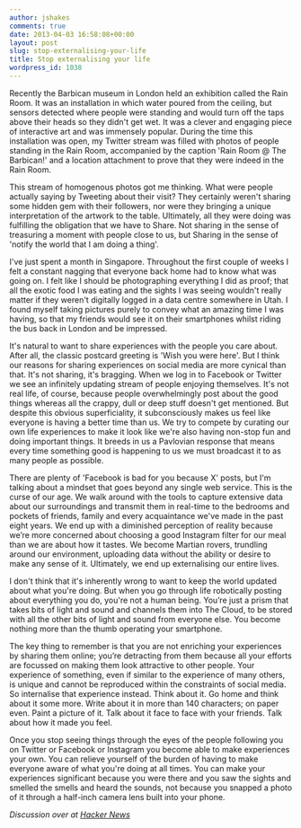 ```yaml
---
author: jshakes
comments: true
date: 2013-04-03 16:58:08+00:00
layout: post
slug: stop-externalising-your-life
title: Stop externalising your life
wordpress_id: 1038
---
```


Recently the Barbican museum in London held an exhibition called the Rain Room. It was an installation in which water poured from the ceiling, but sensors detected where people were standing and would turn off the taps above their heads so they didn't get wet. It was a clever and engaging piece of interactive art and was immensely popular. During the time this installation was open, my Twitter stream was filled with photos of people standing in the Rain Room, accompanied by the caption 'Rain Room @ The Barbican!' and a location attachment to prove that they were indeed in the Rain Room.

This stream of homogenous photos got me thinking. What were people actually saying by Tweeting about their visit? They certainly weren't sharing some hidden gem with their followers, nor were they bringing a unique interpretation of the artwork to the table. Ultimately, all they were doing was fulfilling the obligation that we have to Share. Not sharing in the sense of treasuring a moment with people close to us, but Sharing in the sense of 'notify the world that I am doing a thing'.

I've just spent a month in Singapore. Throughout the first couple of weeks I felt a constant nagging that everyone back home had to know what was going on. I felt like I should be photographing everything I did as proof; that all the exotic food I was eating and the sights I was seeing wouldn't really matter if they weren't digitally logged in a data centre somewhere in Utah. I found myself taking pictures purely to convey what an amazing time I was having, so that my friends would see it on their smartphones whilst riding the bus back in London and be impressed.

It's natural to want to share experiences with the people you care about. After all, the classic postcard greeting is 'Wish you were here'. But I think our reasons for sharing experiences on social media are more cynical than that. It's not sharing, it's bragging. When we log in to Facebook or Twitter we see an infinitely updating stream of people enjoying themselves. It's not real life, of course, because people overwhelmingly post about the good things whereas all the crappy, dull or deep stuff doesn't get mentioned. But despite this obvious superficiality, it subconsciously makes us feel like everyone is having a better time than us. We try to compete by curating our own life experiences to make it look like we're also having non-stop fun and doing important things. It breeds in us a Pavlovian response that means every time something good is happening to us we must broadcast it to as many people as possible.

There are plenty of 'Facebook is bad for you because X' posts, but I'm talking about a mindset that goes beyond any single web service. This is the curse of our age. We walk around with the tools to capture extensive data about our surroundings and transmit them in real-time to the bedrooms and pockets of friends, family and every acquaintance we've made in the past eight years. We end up with a diminished perception of reality because we’re more concerned about choosing a good Instagram filter for our meal than we are about how it tastes. We become Martian rovers, trundling around our environment, uploading data without the ability or desire to make any sense of it. Ultimately, we end up externalising our entire lives.

I don't think that it's inherently wrong to want to keep the world updated about what you're doing. But when you go through life robotically posting about everything you do, you're not a human being. You’re just a prism that takes bits of light and sound and channels them into The Cloud, to be stored with all the other bits of light and sound from everyone else. You become nothing more than the thumb operating your smartphone.

The key thing to remember is that you are not enriching your experiences by sharing them online; you’re detracting from them because all your efforts are focussed on making them look attractive to other people. Your experience of something, even if similar to the experience of many others, is unique and cannot be reproduced within the constraints of social media. So internalise that experience instead. Think about it. Go home and think about it some more. Write about it in more than 140 characters; on paper even. Paint a picture of it. Talk about it face to face with your friends. Talk about how it made you feel.

Once you stop seeing things through the eyes of the people following you on Twitter or Facebook or Instagram you become able to make experiences your own. You can relieve yourself of the burden of having to make everyone aware of what you're doing at all times. You can make your experiences significant because you were there and you saw the sights and smelled the smells and heard the sounds, not because you snapped a photo of it through a half-inch camera lens built into your phone.

_Discussion over at [Hacker News](https://news.ycombinator.com/item?id=5491611)_
